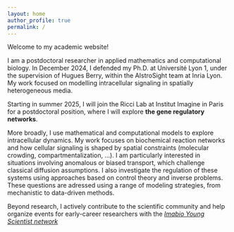 ```yaml
---
layout: home
author_profile: true
permalink: /
---
```


Welcome to my academic website!

I am a postdoctoral researcher in applied mathematics and computational biology. In December 2024, I defended my Ph.D. at Université Lyon 1, under the supervision of Hugues Berry, within the AIstroSight team at Inria Lyon. My work focused on modelling intracellular signaling in spatially heterogeneous media.

Starting in summer 2025, I will join the Ricci Lab at Institut Imagine in Paris for a postdoctoral position, where I will explore **the gene regulatory networks**.

More broadly, I use mathematical and computational models to explore intracellular dynamics. My work focuses on biochemical reaction networks and how cellular signaling is shaped by spatial constraints (molecular crowding, compartmentalization, ...). I am particularly interested in situations involving anomalous or biased transport, which challenge classical diffusion assumptions. I also investigate the regulation of these systems using approaches based on control theory and inverse problems. These questions are adressed using a range of modeling strategies, from mechanistic to data-driven methods.

Beyond research, I actively contribute to the scientific community and help organize events for early-career researchers with the *[Imabio Young Scientist network](https://sites.google.com/view/iysn/home)*
